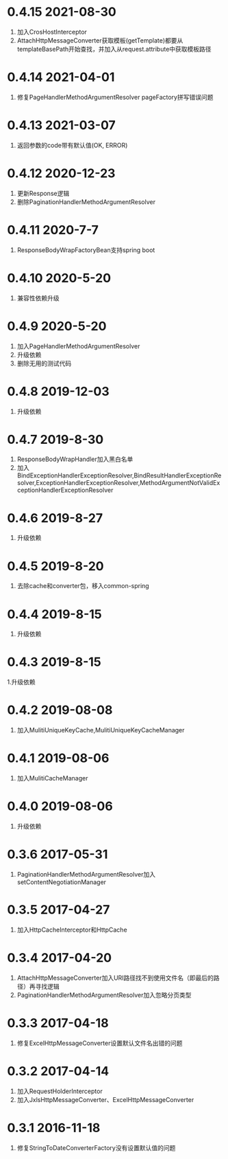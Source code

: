 # 0.4.15 2021-08-30
1. 加入CrosHostInterceptor
2. AttachHttpMessageConverter获取模板(getTemplate)都要从templateBasePath开始查找，并加入从request.attribute中获取模板路径

# 0.4.14 2021-04-01
1. 修复PageHandlerMethodArgumentResolver pageFactory拼写错误问题

# 0.4.13 2021-03-07
1. 返回参数的code带有默认值(OK, ERROR)

# 0.4.12 2020-12-23
1. 更新Response逻辑
2. 删除PaginationHandlerMethodArgumentResolver

# 0.4.11 2020-7-7
1. ResponseBodyWrapFactoryBean支持spring boot

# 0.4.10 2020-5-20
1. 兼容性依赖升级

# 0.4.9 2020-5-20
1. 加入PageHandlerMethodArgumentResolver
2. 升级依赖
3. 删除无用的测试代码

# 0.4.8 2019-12-03
1. 升级依赖

# 0.4.7 2019-8-30
1. ResponseBodyWrapHandler加入黑白名单
2. 加入BindExceptionHandlerExceptionResolver,BindResultHandlerExceptionResolver,ExceptionHandlerExceptionResolver,MethodArgumentNotValidExceptionHandlerExceptionResolver

# 0.4.6 2019-8-27
1. 升级依赖

# 0.4.5 2019-8-20
1. 去除cache和converter包，移入common-spring

# 0.4.4 2019-8-15
1. 升级依赖

# 0.4.3 2019-8-15
1.升级依赖 

# 0.4.2 2019-08-08
1. 加入MulitiUniqueKeyCache,MulitiUniqueKeyCacheManager

# 0.4.1 2019-08-06
1. 加入MulitiCacheManager

# 0.4.0 2019-08-06
1. 升级依赖

# 0.3.6 2017-05-31
1. PaginationHandlerMethodArgumentResolver加入setContentNegotiationManager

# 0.3.5 2017-04-27
1. 加入HttpCacheInterceptor和HttpCache
	
# 0.3.4 2017-04-20
1. AttachHttpMessageConverter加入URI路径找不到使用文件名（即最后的路径）再寻找逻辑
2. PaginationHandlerMethodArgumentResolver加入忽略分页类型

# 0.3.3 2017-04-18
1. 修复ExcelHttpMessageConverter设置默认文件名出错的问题

# 0.3.2 2017-04-14
1. 加入RequestHolderInterceptor
2. 加入JxlsHttpMessageConverter、ExcelHttpMessageConverter

# 0.3.1 2016-11-18
1. 修复StringToDateConverterFactory没有设置默认值的问题
